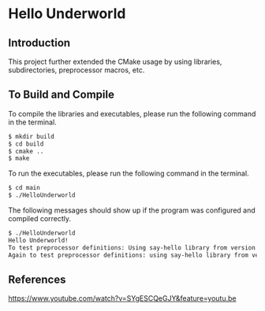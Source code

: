 # Hello Underworld

## Introduction

This project further extended the CMake usage by using libraries, subdirectories, preprocessor macros, etc.

## To Build and Compile

To compile the libraries and executables, please run the following command in the terminal.

```bash
$ mkdir build 
$ cd build 
$ cmake ..
$ make
```

To run the executables, please run the following command in the terminal.

```bash
$ cd main
$ ./HelloUnderworld
```

The following messages should show up if the program was configured and compiled correctly.

```bash
$ ./HelloUnderworld 
Hello Underworld!
To test preprocessor definitions: Using say-hello library from version 2
Again to test preprocessor definitions: using say-hello library from version 2
```

## References

https://www.youtube.com/watch?v=SYgESCQeGJY&feature=youtu.be